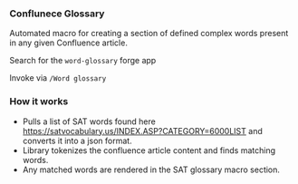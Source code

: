 ### Conflunece Glossary

Automated macro for creating a section of defined complex words present in any given Confluence article.

Search for the `word-glossary` forge app

Invoke via `/Word glossary`

### How it works
* Pulls a list of SAT words found here https://satvocabulary.us/INDEX.ASP?CATEGORY=6000LIST and converts it into a json format.
* Library tokenizes the confluence article content and finds matching words.
* Any matched words are rendered in the SAT glossary macro section.
